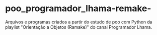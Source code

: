 # poo_programador_lhama-remake-
Arquivos e programas criados a partir do estudo de poo com Python da playlist "Orientação a Objetos (Ramake)" do canal Programador Lhama.
